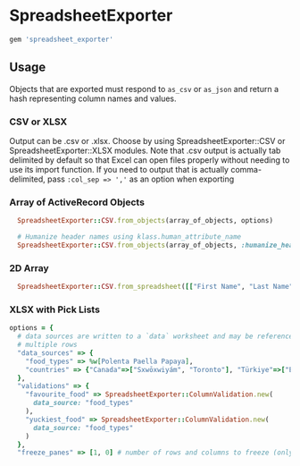 # SpreadsheetExporter

```ruby
gem 'spreadsheet_exporter'
```


## Usage

Objects that are exported must respond to ```as_csv``` or ```as_json``` and return a hash
representing column names and values.

### CSV or XLSX
Output can be .csv or .xlsx. Choose by using SpreadsheetExporter::CSV or SpreadsheetExporter::XLSX modules.
Note that .csv output is actually tab delimited by default so that Excel can
open files properly without needing to use its import function. If you need to output
that is actually comma-delimited, pass ```:col_sep => ','``` as an option when exporting

### Array of ActiveRecord Objects
```ruby
  SpreadsheetExporter::CSV.from_objects(array_of_objects, options)

  # Humanize header names using klass.human_attribute_name
  SpreadsheetExporter::CSV.from_objects(array_of_objects, :humanize_headers_class => User)
```

### 2D Array
```ruby
  SpreadsheetExporter::CSV.from_spreadsheet([["First Name", "Last Name"], ["Bob", "Hoskins"], ["Roger", "Rabbit"]])
```

### XLSX with Pick Lists

```ruby
options = {
  # data sources are written to a `data` worksheet and may be referenced by
  # multiple rows
  "data_sources" => {
    "food_types" => %w[Polenta Paella Papaya],
    "countries" => {"Canada"=>["Sxwōxwiyám", "Toronto"], "Türkiye"=>["Eskişehir", "İzmir", "İstanbul"]}
  },
  "validations" => {
    "favourite_food" => SpreadsheetExporter::ColumnValidation.new(
      data_source: "food_types"
    ),
    "yuckiest_food" => SpreadsheetExporter::ColumnValidation.new(
      data_source: "food_types"
    )
  },
  "freeze_panes" => [1, 0] # number of rows and columns to freeze (only applies to XLSX)
```
